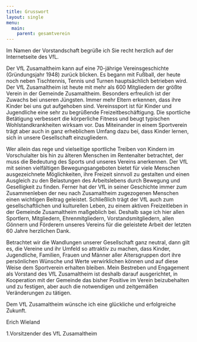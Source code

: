 ```yaml
---
title: Grusswort
layout: single
menu:
  main:
    parent: gesamtverein
---
```


Im Namen der Vorstandschaft begrüße ich Sie recht herzlich auf der Internetseite des VfL.

Der VfL Zusamaltheim kann auf eine 70-jährige Vereinsgeschichte (Gründungsjahr 1948) zurück blicken. Es begann mit Fußball, der heute noch neben Tischtennis, Tennis und Turnen hauptsächlich betrieben wird. Der VfL Zusamaltheim ist heute mit mehr als 600 Mitgliedern der größte Verein in der Gemeinde Zusamaltheim. Besonders erfreulich ist der Zuwachs bei unseren Jüngsten. Immer mehr Eltern erkennen, dass ihre Kinder bei uns gut aufgehoben sind. Vereinssport ist für Kinder und Jugendliche eine sehr zu begrüßende Freizeitbeschäftigung. Die sportliche Betätigung verbessert die körperliche Fitness und beugt typischen Wohlstandkrankheiten  wirksam vor. Das Miteinander in einem Sportverein trägt aber auch in ganz erheblichem Umfang dazu bei, dass Kinder lernen, sich in unsere Gesellschaft einzugliedern.

 Wer allein das rege und vielseitige sportliche Treiben von Kindern im Vorschulalter bis hin zu älteren Menschen im Rentenalter betrachtet, der muss die Bedeutung des Sports und unseres Vereins anerkennen. Der VfL mit seinen vielfältigen Bewegungsangeboten bietet für viele Menschen ausgezeichnete Möglichkeiten, ihre Freizeit sinnvoll zu gestalten und einen Ausgleich zu den Belastungen des Arbeitslebens durch Bewegung und Geselligkeit zu finden. Ferner hat der VfL in seiner Geschichte immer zum Zusammenleben der neu nach Zusamaltheim zugezogenen Menschen einen wichtigen Beitrag geleistet. Schließlich trägt der VfL auch zum gesellschaftlichen und kulturellen Leben, zu einem aktiven Freizeitleben in der Gemeinde Zusamaltheim maßgeblich bei. Deshalb sage ich hier allen Sportlern, Mitgliedern, Ehrenmitgliedern, Vorstandsmitgliedern, allen Gönnern und Förderern unseres Vereins für die geleistete Arbeit der letzten 60 Jahre herzlichen Dank.

Betrachtet wir die Wandlungen unserer Gesellschaft ganz neutral, dann gilt es, die Vereine und ihr Umfeld so attraktiv zu machen, dass Kinder, Jugendliche, Familien, Frauen und Männer aller Altersgruppen dort ihre persönlichen Wünsche und Werte verwirklichen können und auf diese Weise dem Sportverein erhalten bleiben. Mein Bestreben und Engagement als Vorstand des VfL Zusamaltheim ist deshalb darauf ausgerichtet, in Kooperation mit der Gemeinde das bisher Positive im Verein beizubehalten und zu festigen, aber auch die notwendigen und zeitgemäßen Veränderungen zu tätigen. 

Dem VfL Zusamaltheim wünsche ich eine glückliche und erfolgreiche Zukunft.

Erich Wieland

1.Vorsitzender des VfL Zusamaltheim

